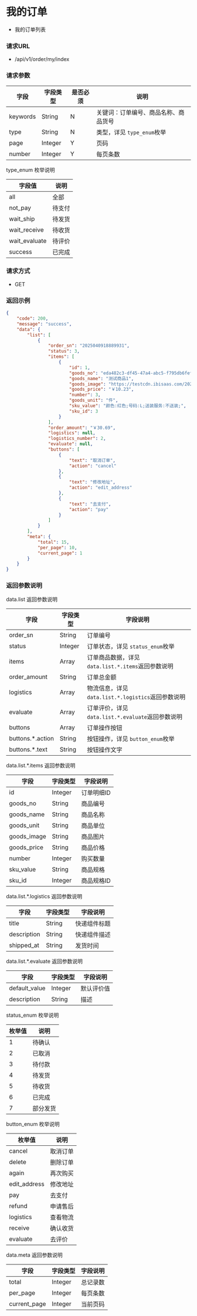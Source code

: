 # 我的订单

* 我的订单列表

### 请求URL

* /api/v1/order/my/index

### 请求参数

| 字段       | 字段类型    | 是否必须 | 说明                  |
|----------|---------|------|---------------------|
| keywords | String  | N    | 关键词：订单编号、商品名称、商品货号  |
| type     | String  | N    | 类型，详见 `type_enum`枚举 |
| page     | Integer | Y    | 页码                  |
| number   | Integer | Y    | 每页条数                |

type_enum 枚举说明

| 字段值           | 说明  |
|---------------|-----|
| all           | 全部  |
| not_pay       | 待支付 |
| wait_ship     | 待发货 |
| wait_receive  | 待收货 |
| wait_evaluate | 待评价 |
| success       | 已完成 |


### 请求方式
* GET

### 返回示例

```json
{
    "code": 200,
    "message": "success",
    "data": {
        "list": [
            {
                "order_sn": "2025040918889931",
                "status": 3,
                "items": [
                    {
                        "id": 1,
                        "goods_no": "eda482c3-df45-47a4-abc5-f795db6fefae",
                        "goods_name": "测试商品1",
                        "goods_image": "https://testcdn.ibisaas.com/2025/01/23/NEF7tKfku7VJd9LQzcJExEdLp3PWpdzHP6yuBF7Q.png",
                        "goods_price": "￥10.23",
                        "number": 3,
                        "goods_unit": "件",
                        "sku_value": "颜色:红色;号码:L;送装服务:不送装;",
                        "sku_id": 3
                    }
                ],
                "order_amount": "￥30.69",
                "logistics": null,
                "logistics_number": 2,
                "evaluate": null,
                "buttons": [
                    {
                        "text": "取消订单",
                        "action": "cancel"
                    },
                    {
                        "text": "修改地址",
                        "action": "edit_address"
                    },
                    {
                        "text": "去支付",
                        "action": "pay"
                    }
                ]
            }
        ],
        "meta": {
            "total": 15,
            "per_page": 10,
            "current_page": 1
        }
    }
}
```

### 返回参数说明

data.list 返回参数说明

| 字段               | 字段类型    | 字段说明                                  |
|------------------|---------|---------------------------------------|
| order_sn         | String  | 订单编号                                  |
| status           | Integer | 订单状态，详见 `status_enum`枚举               |
| items            | Array   | 订单商品数据，详见 `data.list.*.items`返回参数说明   |
| order_amount     | String  | 订单总金额                                 |
| logistics        | Array   | 物流信息，详见 `data.list.*.logistics`返回参数说明 |
| evaluate         | Array   | 订单评价，详见 `data.list.*.evaluate`返回参数说明  |
| buttons          | Array   | 订单操作按钮                                |
| buttons.*.action | String  | 按钮操作，详见 `button_enum`枚举               |
| buttons.*.text   | String  | 按钮操作文字                                |

data.list.*.items 返回参数说明

| 字段          | 字段类型    | 字段说明   |
|-------------|---------|--------|
| id          | Integer | 订单明细ID |
| goods_no    | String  | 商品编号   |
| goods_name  | String  | 商品名称   |
| goods_unit  | String  | 商品单位   |
| goods_image | String  | 商品图片   |
| goods_price | String  | 商品价格   |
| number      | Integer | 购买数量   |
| sku_value   | String  | 商品规格   |
| sku_id      | Integer | 商品规格ID |

data.list.*.logistics 返回参数说明

| 字段          | 字段类型    | 字段说明   |
|-------------|---------|--------|
| title       | String  | 快递组件标题 |
| description | String  | 快递组件描述 |
| shipped_at  | String  | 发货时间   |

data.list.*.evaluate 返回参数说明

| 字段            | 字段类型    | 字段说明  |
|---------------|---------|-------|
| default_value | Integer | 默认评价值 |
| description   | String  | 描述    |

status_enum 枚举说明

| 枚举值 | 说明   |
|-----|------|
| 1   | 待确认  |
| 2   | 已取消  |
| 3   | 待付款  |
| 4   | 待发货  |
| 5   | 待收货  |
| 6   | 已完成  |
| 7   | 部分发货 |

button_enum 枚举说明

| 枚举值          | 说明   |
|--------------|------|
| cancel       | 取消订单 |
| delete       | 删除订单 |
| again        | 再次购买 |
| edit_address | 修改地址 |
| pay          | 去支付  |
| refund       | 申请售后 |
| logistics    | 查看物流 |
| receive      | 确认收货 |
| evaluate     | 去评价  |



data.meta 返回参数说明

| 字段           | 字段类型    | 字段说明 |
|--------------|---------|------|
| total        | Integer | 总记录数 |
| per_page     | Integer | 每页条数 |
| current_page | Integer | 当前页码 |

